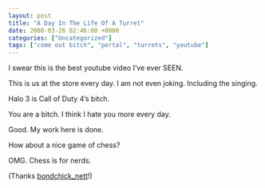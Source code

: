 ```yaml
---
layout: post
title: "A Day In The Life Of A Turret"
date: 2008-03-26 02:46:00 +0000
categories: ["Uncategorized"]
tags: ["come out bitch", "portal", "turrets", "youtube"]
---
```


I swear this is the best youtube video I’ve ever SEEN.

This is us at the store every day. I am not even joking. Including the singing.

Halo 3 is Call of Duty 4’s bitch.

You are a bitch. I think I hate you more every day.

Good. My work here is done.

How about a nice game of chess?

OMG. Chess is for nerds.

(Thanks [bondchick_nett](http://bondchick_nett.livejournal.com/)!)